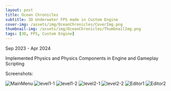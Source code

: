 ```yaml
---
layout: post
title: Ocean Chronicles
subtitle: 3D Underwater FPS made in Custom Engine
cover-img: /assets/img/OceanChronicles/CoverImg.png
thumbnail-img: /assets/img/OceanChronicles/ThumbnailImg.png
tags: [3D, FPS, Custom Engine]
---
```

Sep 2023 - Apr 2024

Implemented Physics and Physics Components in Engine and Gameplay Scripting

Screenshots:

![MainMenu](https://rushice.github.io/assets/img/OceanChronicles/MainMenu.png)
![level1-1](https://rushice.github.io/assets/img/OceanChronicles/Gameplay1-1.png)
![level1-2](https://rushice.github.io/assets/img/OceanChronicles/Gameplay1-2.png)
![level2-1](https://rushice.github.io/assets/img/OceanChronicles/Gameplay2-1.png)
![level2-2](https://rushice.github.io/assets/img/OceanChronicles/Gameplay2-2.png)
![Editor1](https://rushice.github.io/assets/img/OceanChronicles/Editor1.png)
![Editor2](https://rushice.github.io/assets/img/OceanChronicles/Editor2.png)